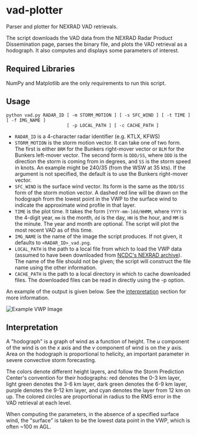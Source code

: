 # vad-plotter
Parser and plotter for NEXRAD VAD retrievals. 

The script downloads the VAD data from the NEXRAD Radar Product Dissemination page, parses the binary file, and plots the VAD retrieval as a hodograph. It also computes and displays some parameters of interest.

## Required Libraries
NumPy and Matplotlib are the only requirements to run this script.

## Usage
```
python vad.py RADAR_ID [ -m STORM_MOTION ] [ -s SFC_WIND ] [ -t TIME ] [ -f IMG_NAME ] 
                       [ -p LOCAL_PATH ] [ -c CACHE_PATH ]
```
* `RADAR_ID` is a 4-character radar identifier (e.g. KTLX, KFWS)
* `STORM_MOTION` is the storm motion vector. It can take one of two form. The first is either `BRM` for the Bunkers right-mover vector or `BLM` for the Bunkers left-mover vector. The second form is `DDD/SS`, where `DDD` is the direction the storm is coming from in degrees, and `SS` is the storm speed in knots. An example might be 240/35 (from the WSW at 35 kts).  If the argument is not specified, the default is to use the Bunkers right-mover vector.
* `SFC_WIND` is the surface wind vector. Its form is the same as the `DDD/SS` form of the storm motion vector. A dashed red line will be drawn on the hodograph from the lowest point in the VWP to the surface wind to indicate the approximate wind profile in that layer.
* `TIME` is the plot time. It takes the form `[YYYY-mm-]dd/HHMM`, where `YYYY` is the 4-digit year, `mm` is the month, `dd` is the day, `HH` is the hour, and `MM` is the minute. The year and month are optional. The script will plot the most recent VAD as of this time.
* `IMG_NAME` is the name of the image the script produces. If not given, it defaults to `<RADAR_ID>_vad.png`.
* `LOCAL_PATH` is the path to a local file from which to load the VWP data (assumed to have been downloaded from [NCDC's NEXRAD archive](https://www.ncdc.noaa.gov/has/HAS.FileAppRouter?datasetname=7000&subqueryby=STATION&applname=&outdest=FILE)). The name of the file should not be given; the script will construct the file name using the other information.
* `CACHE_PATH` is the path to a local directory in which to cache downloaded files. The downloaded files can be read in directly using the -p option.

An example of the output is given below. See the [interpretation](#interpretation) section for more information.

![Example VWP Image](http://autumnsky.us/imgs/KINX_vad.png)

## Interpretation
A "hodograph" is a graph of wind as a function of height. The *u* component of the wind is on the *x* axis and the *v* component of wind is on the *y* axis. Area on the hodograph is proportional to helicity, an important parameter in severe convective storm forecasting.

The colors denote different height layers, and follow the Storm Prediction Center's convention for their hodographs: red denotes the 0-3 km layer, light green denotes the 3-6 km layer, dark green denotes the 6-9 km layer, purple denotes the 9-12 km layer, and cyan denotes the layer from 12 km on up. The colored circles are proportional in radius to the RMS error in the VAD retrieval at each level.

When computing the parameters, in the absence of a specified surface wind, the "surface" is taken to be the lowest data point in the VWP, which is often ~100 m AGL.
